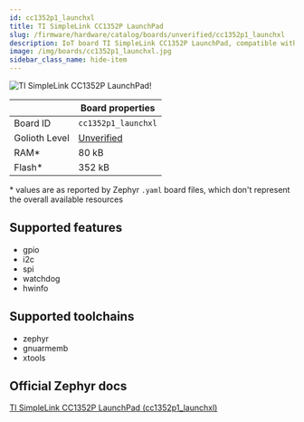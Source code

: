 ```yaml
---
id: cc1352p1_launchxl
title: TI SimpleLink CC1352P LaunchPad
slug: /firmware/hardware/catalog/boards/unverified/cc1352p1_launchxl
description: IoT board TI SimpleLink CC1352P LaunchPad, compatible with Golioth at unverified level.
image: /img/boards/cc1352p1_launchxl.jpg
sidebar_class_name: hide-item
---
```


[//]: # (This is an auto-generated file, do not edit! Changes to it will be lost upon re-generation)

![TI SimpleLink CC1352P LaunchPad!](/img/boards/cc1352p1_launchxl.jpg "TI SimpleLink CC1352P LaunchPad")

|                | Board properties     |
| -------------  | -------------------- |
| Board ID       | `cc1352p1_launchxl` |
| Golioth Level  | [Unverified](/firmware/hardware#unverified-boards) |
| RAM*           | 80 kB |
| Flash*         | 352 kB |

\* values are as reported by Zephyr `.yaml` board files, which don't represent the overall available resources



## Supported features

* gpio
* i2c
* spi
* watchdog
* hwinfo

## Supported toolchains

* zephyr
* gnuarmemb
* xtools

## Official Zephyr docs

[TI SimpleLink CC1352P LaunchPad (cc1352p1_launchxl)](https://docs.zephyrproject.org/latest/boards/ti/cc1352p1_launchxl/doc/index.html)
